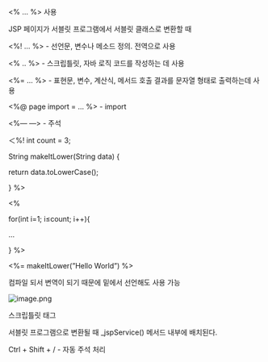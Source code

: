 
<% … %> 사용

JSP 페이지가 서블릿 프로그램에서 서블릿 클래스로 변환할 때

<%! … %> - 선언문, 변수나 메소드 정의. 전역으로 사용

<% .. %> - 스크립틀릿, 자바 로직 코드를 작성하는 데 사용

<%= … %> - 표현문, 변수, 계산식, 메서드 호출 결과를 문자열 형태로 출력하는데 사용

<%@ page import = … %> - import

<%— —> - 주석 

＜%! int count = 3;

String makeItLower(String data) {

return data.toLowerCase();

} %>

<% 

for(int i=1; i≤count; i++){

…

} %>

<%= makeItLower(”Hello World”) %>

컴파일 되서 변역이 되기 때문에 밑에서 선언해도 사용 가능

![image.png](attachment:fd4eb675-dc24-4327-937e-d076e4291af5:image.png)

스크립틀릿 태그

서블릿 프로그램으로 변환될 때 _jspService() 메서드 내부에 배치된다.

Ctrl + Shift + / - 자동 주석 처리
